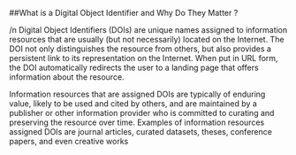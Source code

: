 ##What is a Digital Object Identifier and Why Do They Matter ?

/n
Digital Object Identifiers (DOIs) are unique names assigned to information resources that are usually (but not necessarily) located on the Internet. The DOI not only distinguishes the resource from others, but also  provides a persistent link to its representation on the Internet. When put in URL form, the DOI automatically redirects the user to a landing page that offers information about the resource. 

Information resources that are assigned DOIs are typically of enduring value, likely to be used and cited by others, and are maintained by a publisher or other information provider who is committed to curating and preserving the resource over time. Examples of information resources assigned DOIs are journal articles, curated datasets, theses, conference papers, and even creative works 

